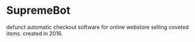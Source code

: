 # SupremeBot
defunct automatic checkout software for online webstore selling coveted items. created in 2016.
